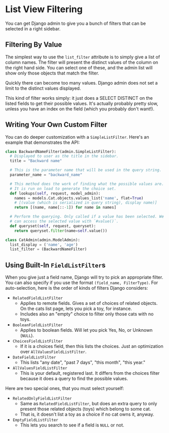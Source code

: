 # List View Filtering

You can get Django admin to give you a bunch of filters that can be
selected in a right sidebar.

## Filtering By Value

The simplest way to use the `list_filter` attribute is to simply give a
list of column names. The filter will present the distinct values of the
column on the right hand side. You can select one of these, and the
admin list will show only those objects that match the filter.

Quickly there can become too many values. Django admin does not set a
limit to the distinct values displayed.

This kind of filter works simply: it just does a SELECT DISTINCT on the
listed fields to get their possible values. It's actually probably
pretty slow, unless you have an index on the field (which you probably
don't want!).

## Writing Your Own Custom Filter

You can do deeper customization with a `SimpleListFilter`. Here's an
example that demonstrates the API:

```python
class BackwardNameFilter(admin.SimpleListFilter):
  # Displayed to user as the title in the sidebar.
  title = "Backward name"

  # This is the parameter name that will be used in the query string.
  parameter_name = "backward_name"

  # This method does the work of finding what the possible values are.
  # It is run on load to generate the choice set.
  def lookups(self, request, model_admin):
    names = models.Cat.objects.values_list('name', flat=True)
    # [(value (which is serialized in query string), display name)]
    return [(name, name[::-1]) for name in names]

  # Perform the querying. Only called if a value has been selected. We
  # can access the selected value with `#value()`.
  def queryset(self, request, queryset):
    return queryset.filter(name=self.value())

class CatAdmin(admin.ModelAdmin):
  list_display = ('name', 'age')
  list_filter = (BackwardNameFilter)
```

## Using Built-In `FieldListFilter`s

When you give just a field name, Django will try to pick an appropriate
filter. You can also specify if you use the format `(field_name,
FilterType)`. For auto-selection, here is the order of kinds of filters
Django considers:

* `RelatedFieldListFilter`
  * Applies to remote fields. Gives a set of choices of related objects.
    On the cats list page, lets you pick a toy, for instance.
  * Includes also an "empty" choice to filter only those cats with no
    toys.
* `BooleanFieldListFilter`
  * Applies to boolean fields. Will let you pick Yes, No, or Unknown
    (`NULL`).
* `ChoicesFieldListFilter`
  * If it is a choices field, then this lists the choices. Just an
    optimization over `AllValuesFieldListFilter`.
* `DateFieldListFilter`
  * This lists "any date", "past 7 days", "this month", "this year."
* `AllValuesFieldListFilter`
  * This is your default, registered last. It differs from the choices
    filter because it does a query to find the possible values.

Here are two special ones, that you must select yourself:

* `RelatedOnlyFieldListFilter`
  * Same as `RelatedFieldListFilter`, but does an extra query to only
    present those related objects (toys) which belong to some cat.
  * That is, it doesn't list a toy as a choice if no cat owns it,
    anyway.
* `EmptyFieldListFilter`
  * This lets you search to see if a field is `NULL` or not.
